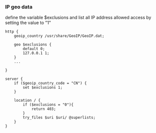 ### IP geo data

define the variable $exclusions and list all IP address allowed
access by setting the value to "1"

```
http {
    geoip_country /usr/share/GeoIP/GeoIP.dat;

    geo $exclusions { 
        default 0;
        127.0.0.1 1;
    }
    ...

}

server {
    if ($geoip_country_code = "CN") {
        set $exclusions 1;
    }

    location / {
        if ($exclusions = "0"){
            return 403;
        }
        try_files $uri $uri/ @superlists;
    }
}
```